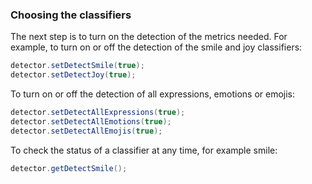 ### Choosing the classifiers
The next step is to turn on the detection of the metrics needed. For example, to turn on or off the detection of the smile and joy classifiers:  

```java
detector.setDetectSmile(true);
detector.setDetectJoy(true);
```

To turn on or off the detection of all expressions, emotions or emojis:

```java
detector.setDetectAllExpressions(true);
detector.setDetectAllEmotions(true);
detector.setDetectAllEmojis(true);
```

To check the status of a classifier at any time, for example smile:

```java
detector.getDetectSmile();
```
